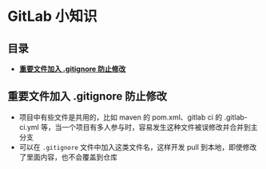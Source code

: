 # GitLab 小知识

## 目录

* **[重要文件加入 .gitignore 防止修改](#重要文件加入-gitignore-防止修改)**



## 重要文件加入 .gitignore 防止修改

* 项目中有些文件是共用的，比如 maven 的 pom.xml、gitlab ci 的 .gitlab-ci.yml 等，当一个项目有多人参与时，容易发生这种文件被误修改并合并到主分支
* 可以在 `.gitignore` 文件中加入这类文件名，这样开发 pull 到本地，即使修改了里面内容，也不会覆盖到仓库

